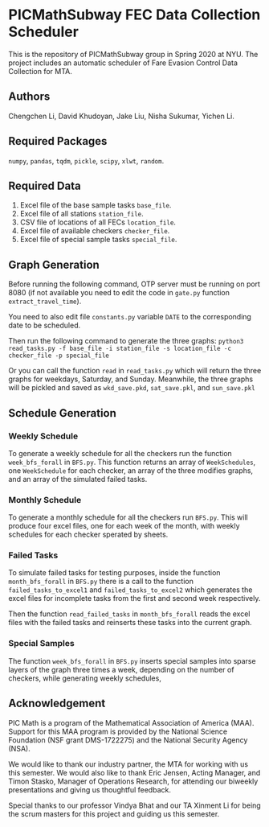 # PICMathSubway FEC Data Collection Scheduler
This is the repository of PICMathSubway group in Spring 2020 at NYU. The project includes an automatic scheduler of Fare Evasion Control Data Collection for MTA.

## Authors
Chengchen Li, 
David Khudoyan, 
Jake Liu, 
Nisha Sukumar, 
Yichen Li.

## Required Packages
`numpy`, `pandas`, `tqdm`, `pickle`, `scipy`, `xlwt`, `random`.

## Required Data
1. Excel file of the base sample tasks `base_file`.
2. Excel file of all stations `station_file`.
3. CSV file of locations of all FECs `location_file`.
4. Excel file of available checkers `checker_file`.
5. Excel file of special sample tasks `special_file`.

## Graph Generation
Before running the following command, OTP server must be running on port 8080 (if not available you need to edit the code in `gate.py` function `extract_travel_time`).

You need to also edit file `constants.py` variable `DATE` to the corresponding date to be scheduled.

Then run the following command to generate the three graphs:
`python3 read_tasks.py -f base_file -i station_file -s location_file -c checker_file -p special_file`

Or you can call the function `read` in `read_tasks.py` which will return the three graphs for weekdays, Saturday, and Sunday. Meanwhile, the three graphs will be pickled and saved as `wkd_save.pkd`, `sat_save.pkl`, and `sun_save.pkl`

## Schedule Generation

### Weekly Schedule
To generate a weekly schedule for all the checkers run the function `week_bfs_forall` in `BFS.py`. This function returns an array of `WeekSchedules`, one `WeekSchedule` for each checker, an array of the three modifies graphs, and an array of the simulated failed tasks.

### Monthly Schedule
To generate a monthly schedule for all the checkers run `BFS.py`. This will produce four excel files, one for each week of the month, with weekly schedules for each checker sperated by sheets.

### Failed Tasks
To simulate failed tasks for testing purposes, inside the function `month_bfs_forall` in `BFS.py` there is a call to the function `failed_tasks_to_excel1` and `failed_tasks_to_excel2` which generates the excel files for incomplete tasks from the first and second week respectively.

Then the function `read_failed_tasks` in `month_bfs_forall` reads the excel files with the failed tasks and reinserts these tasks into the current graph.

### Special Samples
The function `week_bfs_forall` in `BFS.py` inserts special samples into sparse layers of the graph three times a week, depending on the number of checkers, while generating weekly schedules, 

## Acknowledgement
PIC Math is a program of the Mathematical Association of America (MAA). Support for this MAA program is provided by the National Science Foundation (NSF grant DMS-1722275) and the National Security Agency (NSA).

We would like to thank our industry partner, the MTA for working with us this semester. We would also like to thank Eric Jensen, Acting Manager, and Timon Stasko, Manager of Operations Research, for attending our biweekly presentations and giving us thoughtful feedback.

Special thanks to our professor Vindya Bhat and our TA Xinment Li for being the scrum masters for this project and guiding us this semester.
